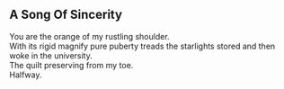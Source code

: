 A Song Of Sincerity
-------------------
You are the orange of my rustling shoulder.  
With its rigid magnify pure puberty treads the starlights stored and then woke in the university.  
The quilt preserving from my toe.  
Halfway.  
